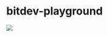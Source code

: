 # bitdev-playground

<a href="https://gitpod.io/#https://github.com/ashwanth1109/bitdev-playground" target="_blank">
  <img src="https://gitpod.io/button/open-in-gitpod.svg" />
</a>
